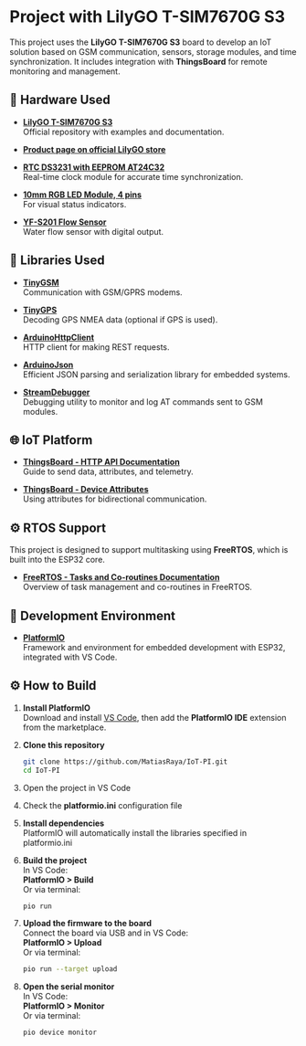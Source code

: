 
# Project with LilyGO T-SIM7670G S3

This project uses the **LilyGO T-SIM7670G S3** board to develop an IoT solution based on GSM communication, sensors, storage modules, and time synchronization. It includes integration with **ThingsBoard** for remote monitoring and management.

## 🔧 Hardware Used

- **[LilyGO T-SIM7670G S3](https://github.com/Xinyuan-LilyGO/LilyGO-T-A76XX)**  
  Official repository with examples and documentation.

- **[Product page on official LilyGO store](https://lilygo.cc/products/t-sim-7670g-s3?srsltid=AfmBOoowFPeOL0-oDb2Hlp35UwYXt_EmSn-TTLXlu_u8921EcUAY8BVK)**

- **[RTC DS3231 with EEPROM AT24C32](https://tienda.ityt.com.ar/interfaz-memoria-rtc/3105-ds3231-at24c32-iic-precision-rtc-s-bateria-itytarg.html?search_query=ds3231)**  
  Real-time clock module for accurate time synchronization.

- **[10mm RGB LED Module, 4 pins](https://tienda.ityt.com.ar/modulo-leds/7391-modulo-140c05-led-rgb-10mm-4-pines-5v-itytarg.html)**  
  For visual status indicators.

- **[YF-S201 Flow Sensor](https://tienda.ityt.com.ar/sensor-flujo-liquido/237-sensor-flujo-agua-caudalimetro-yf-s201-1-2-itytarg.html?search_query=caudalimetro)**  
  Water flow sensor with digital output.

## 🧰 Libraries Used

- **[TinyGSM](https://github.com/vshymanskyy/TinyGSM)**  
  Communication with GSM/GPRS modems.

- **[TinyGPS](https://github.com/mikalhart/TinyGPS)**  
  Decoding GPS NMEA data (optional if GPS is used).

- **[ArduinoHttpClient](https://github.com/arduino-libraries/ArduinoHttpClient)**  
  HTTP client for making REST requests.

- **[ArduinoJson](https://github.com/bblanchon/ArduinoJson)**  
  Efficient JSON parsing and serialization library for embedded systems.

- **[StreamDebugger](https://github.com/vshymanskyy/StreamDebugger)**  
  Debugging utility to monitor and log AT commands sent to GSM modules.


## 🌐 IoT Platform

- **[ThingsBoard - HTTP API Documentation](https://thingsboard.io/docs/reference/http-api/)**  
  Guide to send data, attributes, and telemetry.

- **[ThingsBoard - Device Attributes](https://thingsboard.io/docs/user-guide/attributes/)**  
  Using attributes for bidirectional communication.

## ⚙️ RTOS Support

This project is designed to support multitasking using **FreeRTOS**, which is built into the ESP32 core.

- **[FreeRTOS - Tasks and Co-routines Documentation](https://www.freertos.org/Documentation/02-Kernel/02-Kernel-features/01-Tasks-and-co-routines/00-Tasks-and-co-routines)**  
  Overview of task management and co-routines in FreeRTOS.

## 🧪 Development Environment

- **[PlatformIO](https://docs.platformio.org/en/latest/)**  
  Framework and environment for embedded development with ESP32, integrated with VS Code.

## ⚙️ How to Build

1. **Install PlatformIO**  
   Download and install [VS Code](https://code.visualstudio.com/), then add the **PlatformIO IDE** extension from the marketplace.

2. **Clone this repository**

   ```bash
   git clone https://github.com/MatiasRaya/IoT-PI.git
   cd IoT-PI
   ```

3. Open the project in VS Code

4. Check the **platformio.ini** configuration file

5. **Install dependencies**  
   PlatformIO will automatically install the libraries specified in platformio.ini

6. **Build the project**  
   In VS Code:  
   **PlatformIO > Build**  
   Or via terminal:

   ```bash
   pio run
   ```

7. **Upload the firmware to the board**  
   Connect the board via USB and in VS Code:  
   **PlatformIO > Upload**  
   Or via terminal:

   ```bash
   pio run --target upload
   ```

8. **Open the serial monitor**  
   In VS Code:  
   **PlatformIO > Monitor**  
   Or via terminal:

   ```bash
   pio device monitor
   ```
